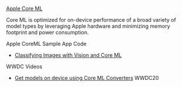 [Apple Core ML](https://developer.apple.com/machine-learning/core-ml/)

Core ML is optimized for on-device performance of a broad variety of model 
types by leveraging Apple hardware and minimizing memory footprint and power consumption.

Apple CoreML Sample App Code

* [Classifying Images with Vision and Core ML](https://developer.apple.com/documentation/vision/classifying_images_with_vision_and_core_ml)

WWDC Videos

* [Get models on device using Core ML Converters](https://developer.apple.com/videos/play/wwdc2020/10153/) WWDC20
